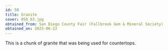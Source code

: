 ```yaml
---
id: 50 
title: Granite
cover: 050_03.jpg
obtained_from: San Diego County Fair (Fallbrook Gem & Mineral Society)
obtained_on: 2023-06-22
---
```


This is a chunk of granite that was being used for countertops.
